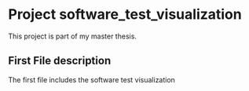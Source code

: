 # Project software_test_visualization
This project is part of my master thesis.

## First File description
 The first file includes the software test visualization